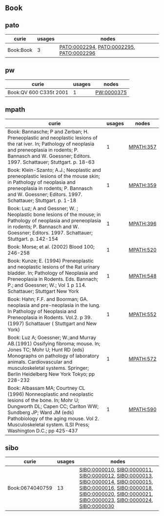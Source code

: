 # `Book`

## pato

| curie     |   usages | nodes                                                                                                                                                         |
|-----------|----------|---------------------------------------------------------------------------------------------------------------------------------------------------------------|
| Book:Book |        3 | [PATO:0002294](https://bioregistry.io/PATO:0002294), [PATO:0002295](https://bioregistry.io/PATO:0002295), [PATO:0002296](https://bioregistry.io/PATO:0002296) |

## pw

| curie                  |   usages | nodes                                           |
|------------------------|----------|-------------------------------------------------|
| Book:QV 600 C335t 2001 |        1 | [PW:0000375](https://bioregistry.io/PW:0000375) |

## mpath

| curie                                                                                                                                                                                                                                                                      |   usages | nodes                                         |
|----------------------------------------------------------------------------------------------------------------------------------------------------------------------------------------------------------------------------------------------------------------------------|----------|-----------------------------------------------|
| Book: Bannasche; P and Zerban; H. Preneoplastic and neoplastic lesions of the rat iver. In; Pathology of neoplasia and preneoplasia in rodents; P. Bannasch and W. Goessner; Editors. 1997. Schattauer; Stuttgart. p. 18-63                                                |        1 | [MPATH:357](https://bioregistry.io/MPATH:357) |
| Book: Klein-Szanto; A.J.; Neoplastic and preneoplastic lesions of the mouse skin; in Pathology of neoplasia and preneoplasia in rodents; P. Bannasch and W. Goessner; Editors. 1997. Schattauer; Stuttgart. p. 1-18                                                        |        1 | [MPATH:359](https://bioregistry.io/MPATH:359) |
| Book: Luz; A and Gessner; W. ; Neoplastic bone lesions of the mouse; in Pathology of neoplasia and preneoplasia in rodents; P. Bannasch and W. Goessner; Editors. 1997. Schattauer; Stuttgart. p. 142-154                                                                  |        1 | [MPATH:396](https://bioregistry.io/MPATH:396) |
| Book: Morse; et al. (2002) Blood 100; 246-258                                                                                                                                                                                                                              |        1 | [MPATH:520](https://bioregistry.io/MPATH:520) |
| Book: Kunze; E. (1994) Preneoplastic and neoplastic lesions of the Rat urinary bladder. In; Pathology of Neoplasia and Preneoplasia in Rodents. Eds. Bannach; P.;  and Goessner; W.;  Vol 1 p 114. Schattauer; Stuttgart New York                                          |        1 | [MPATH:548](https://bioregistry.io/MPATH:548) |
| Book: Hahn; F.F. and Boorman; GA. neoplasia and pre-neoplasia in the lung. In Pathology of Neoplasia and Preneoplasia in Rodents. Vol.2. p 39. (1997) Schattauer ( Stuttgart and New York)                                                                                 |        1 | [MPATH:552](https://bioregistry.io/MPATH:552) |
| Book: Luz A; Goessner; W.;and Murray AB.(1991) Ossifying fibroma; mouse. In; Jones TC; Mohr U; Hunt RD (eds) Monographs on pathology of laboratory animals. Cardiovascular and musculoskeletal systems. Springer; Berlin Heidelberg New York Tokyo; pp 228-232             |        1 | [MPATH:572](https://bioregistry.io/MPATH:572) |
| Book: Albassam MA; Courtney CL (1996) Nonneoplastic and neoplastic lesions of the bone. In; Mohr U; Dungworth DL; Capen CC; Carlton WW; Sundberg JP; Ward JM (eds) Pathobiology of the aging mouse. Vol 2. Musculoskeletal system. ILSI Press; Washington D.C.; pp 425-437 |        1 | [MPATH:590](https://bioregistry.io/MPATH:590) |

## sibo

| curie           |   usages | nodes                                                                                                                                                                                                                                                                                                                                                                                                                                                                                                                                                                                                                                                                                                           |
|-----------------|----------|-----------------------------------------------------------------------------------------------------------------------------------------------------------------------------------------------------------------------------------------------------------------------------------------------------------------------------------------------------------------------------------------------------------------------------------------------------------------------------------------------------------------------------------------------------------------------------------------------------------------------------------------------------------------------------------------------------------------|
| Book:0674040759 |       13 | [SIBO:0000010](https://bioregistry.io/SIBO:0000010), [SIBO:0000011](https://bioregistry.io/SIBO:0000011), [SIBO:0000012](https://bioregistry.io/SIBO:0000012), [SIBO:0000013](https://bioregistry.io/SIBO:0000013), [SIBO:0000014](https://bioregistry.io/SIBO:0000014), [SIBO:0000015](https://bioregistry.io/SIBO:0000015), [SIBO:0000016](https://bioregistry.io/SIBO:0000016), [SIBO:0000018](https://bioregistry.io/SIBO:0000018), [SIBO:0000020](https://bioregistry.io/SIBO:0000020), [SIBO:0000021](https://bioregistry.io/SIBO:0000021), [SIBO:0000023](https://bioregistry.io/SIBO:0000023), [SIBO:0000024](https://bioregistry.io/SIBO:0000024), [SIBO:0000030](https://bioregistry.io/SIBO:0000030) |

